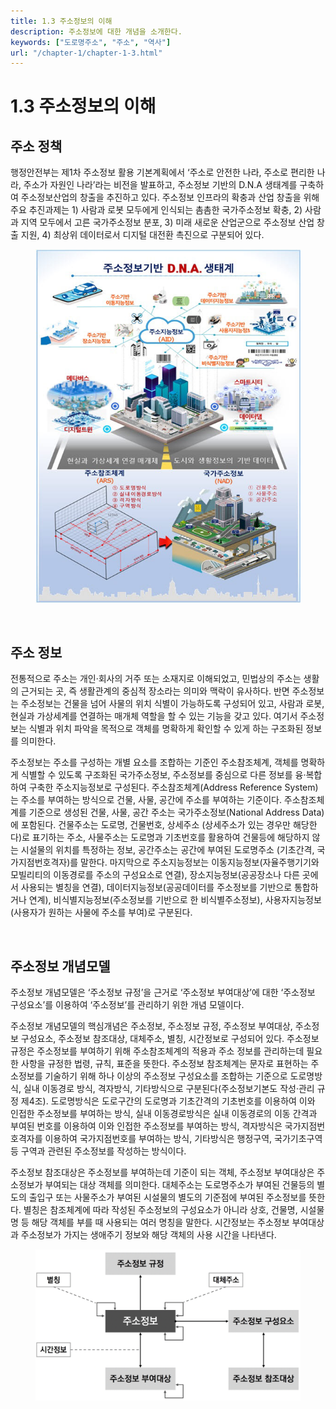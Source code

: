 ```yaml
---
title: 1.3 주소정보의 이해
description: 주소정보에 대한 개념을 소개한다. 
keywords: ["도로명주소", "주소", "역사"]
url: "/chapter-1/chapter-1-3.html"
---
```


# 1.3 주소정보의 이해

## 주소 정책
행정안전부는 제1차 주소정보 활용 기본계획에서 ‘주소로 안전한 나라, 주소로 편리한 나라, 주소가 자원인 나라’라는 비전을 발표하고, 주소정보 기반의 D.N.A 생태계를 구축하여 주소정보산업의 창출을 추진하고 있다. 주소정보 인프라의 확충과 산업 창출을 위해 주요 추진과제는 1) 사람과 로봇 모두에게 인식되는 촘촘한 국가주소정보 확충, 2) 사람과 지역 모두에서 고른 국가주소정보 분포, 3)  미래 새로운 산업군으로 주소정보 산업 창출 지원, 4) 최상위 데이터로서 디지털 대전환 촉진으로 구분되어 있다. 

<figure class="flex flex-col items-center justify-center">
    <img src="../img/1-1-address-vision.jpeg" title="1차기본계획의 비전">
    <figcaption style="text-align: center;"></figcaption>
</figure>

<br>

## 주소 정보
전통적으로 주소는 개인·회사의 거주 또는 소재지로 이해되었고, 민법상의 주소는 생활의 근거되는 곳, 즉 생활관계의 중심적 장소라는 의미와 맥락이 유사하다. 반면 주소정보는 주소정보는 건물을 넘어 사물의 위치 식별이 가능하도록 구성되어 있고, 사람과 로봇, 현실과 가상세계를 연결하는 매개체 역할을 할 수 있는 기능을 갖고 있다. 여기서 주소정보는 식별과 위치 파악을 목적으로 객체를 명확하게 확인할 수 있게 하는 구조화된 정보를 의미한다. 

주소정보는 주소를 구성하는 개별 요소를 조합하는 기준인 주소참조체계, 객체를 명확하게 식별할 수 있도록 구조화된 국가주소정보, 주소정보를 중심으로 다른 정보를 융·복합하여 구축한 주소지능정보로 구성된다. 주소참조체계(Address Reference System)는 주소를 부여하는 방식으로 건물, 사물, 공간에 주소를 부여하는 기준이다. 주소참조체계를 기준으로 생성된 건물, 사물, 공간 주소는 국가주소정보(National Address Data)에 포함된다. 건물주소는 도로명, 건물번호, 상세주소 (상세주소가 있는 경우만 해당한다)로 표기하는 주소, 사물주소는 도로명과 기초번호를 활용하여 건물등에 해당하지 않는 시설물의 위치를 특정하는 정보, 공간주소는 공간에 부여된 도로명주소 (기초간격, 국가지점번호격자)를 말한다. 마지막으로 주소지능정보는 이동지능정보(자율주행기기와 모빌리티의 이동경로를 주소의 구성요소로 연결), 장소지능정보(공공장소나 다른 곳에서 사용되는 별칭을 연결), 데이터지능정보(공공데이터를 주소정보를 기반으로 통합하거나 연계), 비식별지능정보(주소정보를 기반으로 한 비식별주소정보), 사용자지능정보(사용자가 원하는 사물에 주소를 부여)로 구분된다.

<br>

## 주소정보 개념모델

주소정보 개념모델은 ‘주소정보 규정’을 근거로 ‘주소정보 부여대상’에 대한 ‘주소정보 구성요소’를 이용하여 ‘주소정보’를 관리하기 위한 개념 모델이다. 

주소정보 개념모델의 핵심개념은 주소정보, 주소정보 규정, 주소정보 부여대상, 주소정보 구성요소, 주소정보 참조대상, 대체주소, 별칭, 시간정보로 구성되어 있다. 주소정보 규정은 주소정보를 부여하기 위해 주소참조체계의 적용과 주소 정보를 관리하는데 필요한 사항을 규정한 법령, 규칙, 표준을 뜻한다. 주소정보 참조체계는 문자로 표현하는 주소정보를 기술하기 위해 하나 이상의 주소정보 구성요소를 조합하는 기준으로 도로명방식, 실내 이동경로 방식, 격자방식, 기타방식으로 구분된다(주소정보기본도 작성·관리 규정 제4조). 도로명방식은 도로구간의 도로명과 기초간격의 기초번호를 이용하여 이와 인접한 주소정보를 부여하는 방식, 실내 이동경로방식은 실내 이동경로의 이동 간격과 부여된 번호를 이용하여 이와 인접한 주소정보를 부여하는 방식, 격자방식은 국가지점번호격자를 이용하여 국가지점번호를 부여하는 방식, 기타방식은 행정구역, 국가기초구역 등 구역과 관련된 주소정보를 작성하는 방식이다. 

주소정보 참조대상은 주소정보를 부여하는데 기준이 되는 객체, 주소정보 부여대상은 주소정보가 부여되는 대상 객체를 의미한다. 대체주소는 도로명주소가 부여된 건물등의 별도의 출입구 또는 사물주소가 부여된 시설물의 별도의 기준점에 부여된 주소정보를 뜻한다. 별칭은 참조체계에 따라 작성된 주소정보의 구성요소가 아니라 상호, 건물명, 시설물명 등 해당 객체를 부를 때 사용되는 여러 명칭을 말한다. 시간정보는 주소정보 부여대상과 주소정보가 가지는 생애주기 정보와 해당 객체의 사용 시간을 나타낸다.

<figure class="flex flex-col items-center justify-center">
    <img src="../img/1-2-address-conceptual-model.png" title="주소정보 개념모델">
    <figcaption style="text-align: center;"></figcaption>
</figure>

<br>
